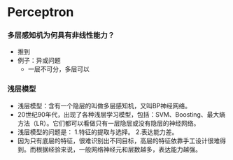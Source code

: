 # Perceptron
### 多层感知机为何具有非线性能力？
+ 推到
+ 例子：异或问题
	+ 一层不可分，多层可以

### 浅层模型
+ 浅层模型：含有一个隐层的叫做多层感知机，又叫BP神经网络。
+ 20世纪90年代，出现了各种浅层学习模型，包括：SVM、Boosting、最大熵方法（LR）。它们都可以看做只有一层隐层或没有隐层的神经网络。
+ 浅层模型的问题是：
	1.特征的提取与选择。
	2.表达能力差。
+ 因为只有底层的特征，很难识别出不同目标，高层的特征依靠手工设计很难得到。而根据经验来说，一般网络神经元和层数越多，表达能力越强。
